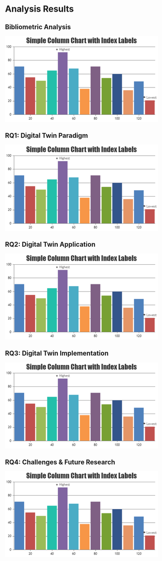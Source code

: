 # Analysis Results

## Bibliometric Analysis

[![](https://github.com/philipempl/DT4SEC/blob/master/analysis/charts/chart.png?raw=true)](https://raw.githubusercontent.com/philipempl/DT4SEC/master/analysis/charts/BA_barchart_publications_year.png?token=GHSAT0AAAAAABT6RHWY6FWFRBTTQJIJ3BV2YU6LWJA)

## RQ1: Digital Twin Paradigm

![](https://github.com/philipempl/DT4SEC/blob/master/analysis/charts/chart.png?raw=true)

## RQ2: Digital Twin Application

![](https://github.com/philipempl/DT4SEC/blob/master/analysis/charts/chart.png?raw=true)

## RQ3: Digital Twin Implementation

![](https://github.com/philipempl/DT4SEC/blob/master/analysis/charts/chart.png?raw=true)

## RQ4: Challenges & Future Research

![](https://github.com/philipempl/DT4SEC/blob/master/analysis/charts/chart.png?raw=true)
